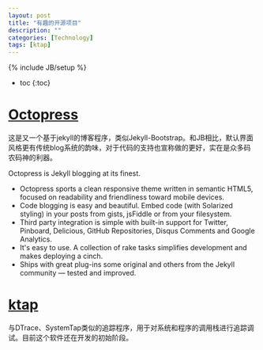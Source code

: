 ```yaml
---
layout: post
title: "有趣的开源项目"
description: ""
categories: [Technology]
tags: [ktap]
---
```

{% include JB/setup %}

* toc
{:toc}

# [Octopress](https://github.com/imathis/octopress)

这是又一个基于jekyll的博客程序，类似Jekyll-Bootstrap。和JB相比，默认界面风格更有传统blog系统的韵味，对于代码的支持也宣称做的更好，实在是众多码农码神的利器。

 Octopress is Jekyll blogging at its finest.

 *    Octopress sports a clean responsive theme written in semantic HTML5, focused on readability and friendliness toward mobile devices.
 *    Code blogging is easy and beautiful. Embed code (with Solarized styling) in your posts from gists, jsFiddle or from your filesystem.
 *    Third party integration is simple with built-in support for Twitter, Pinboard, Delicious, GitHub Repositories, Disqus Comments and Google Analytics.
 *    It's easy to use. A collection of rake tasks simplifies development and makes deploying a cinch.
 *    Ships with great plug-ins some original and others from the Jekyll community — tested and improved.

# [ktap](https://github.com/ktap/ktap)

与DTrace、SystemTap类似的追踪程序，用于对系统和程序的调用栈进行追踪调试。目前这个软件还在开发的初始阶段。

